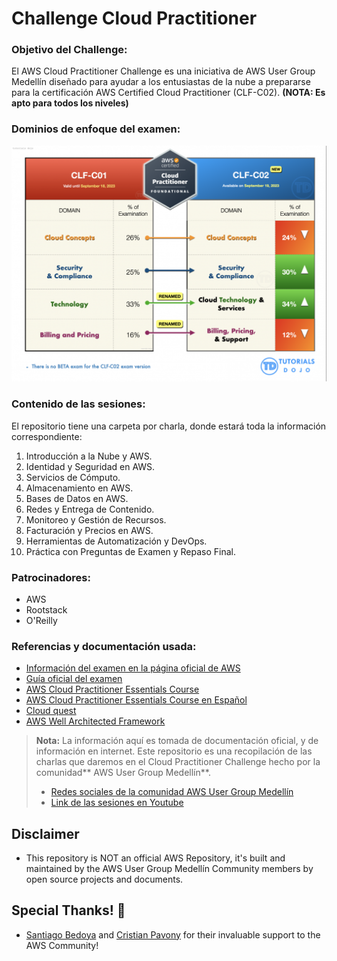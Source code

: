 # Challenge Cloud Practitioner

### Objetivo del Challenge:
El AWS Cloud Practitioner Challenge es una iniciativa de AWS User Group Medellín diseñado para ayudar a los entusiastas de la nube a prepararse para la certificación AWS Certified Cloud Practitioner (CLF-C02).
**(NOTA: Es apto para todos los niveles)**
### Dominios de enfoque del examen:
![dominios](./imagenes/dominios.png)

### Contenido de las sesiones:
El repositorio tiene una carpeta por charla, donde estará toda la información correspondiente:

1. Introducción a la Nube y AWS.
2. Identidad y Seguridad en AWS.
3. Servicios de Cómputo.
4. Almacenamiento en AWS.
5. Bases de Datos en AWS.
6. Redes y Entrega de Contenido.
7. Monitoreo y Gestión de Recursos.
8. Facturación y Precios en AWS.
9. Herramientas de Automatización y DevOps.
10. Práctica con Preguntas de Examen y Repaso Final.

### Patrocinadores:
- AWS
- Rootstack
- O'Reilly

### Referencias y documentación usada:
- [Información del examen en la página oficial de AWS](https://aws.amazon.com/es/certification/certified-cloud-practitioner/ "Información del examen en la página oficial de AWS")
- [Guía oficial del examen](https://d1.awsstatic.com/es_ES/training-and-certification/docs-cloud-practitioner/AWS-Certified-Cloud-Practitioner_Exam-Guide.pdf "Guía oficial del examen")
- [AWS Cloud Practitioner Essentials Course](https://explore.skillbuilder.aws/learn/courses/134/aws-cloud-practitioner-essentials/lessons/136404/aws-cloud-practitioner-essentials "AWS Cloud Practitioner Essentials Course")
- [AWS Cloud Practitioner Essentials Course en Español](https://explore.skillbuilder.aws/learn/courses/10455/aws-cloud-practitioner-essentials-espanol-de-espana/lessons/142384/fundamentos-de-la-nube-de-aws-para-profesionales "AWS Cloud Practitioner Essentials Course en Español")
- [Cloud quest](https://explore.skillbuilder.aws/learn/courses/11458/aws-cloud-quest-cloud-practitioner "Cloud quest")
- [AWS Well Architected Framework](https://docs.aws.amazon.com/es_es/wellarchitected/latest/framework/welcome.html "AWS Well Architected Framework")


> **Nota:** La información aquí es tomada de documentación oficial, y de información en internet.
> Este repositorio es una recopilación de las charlas que daremos en el Cloud Practitioner Challenge hecho por la comunidad** AWS User Group Medellín**.
> - [Redes sociales de la comunidad AWS User Group Medellín](https://linktr.ee/awsugmed "Redes sociales de la comunidad AWS User Group Medellín")
> - [Link de las sesiones en Youtube](https://www.youtube.com/playlist?list=PLhbdvasxz8wwO-b9nlRBYYzY6n5CvSOvj "Link de las sesiones en Youtube")


## Disclaimer

- This repository is NOT an official AWS Repository, it's built and maintained by the AWS User Group Medellín Community members by open source projects and documents.

## Special Thanks! 🙏

- [Santiago Bedoya](https://github.com/Santiago1023) and [Cristian Pavony](https://github.com/p4v0/) for their invaluable support to the AWS Community!
